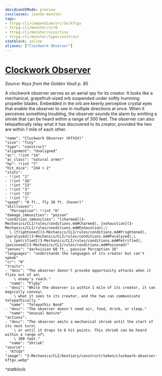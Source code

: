 ```yaml
---
obsidianUIMode: preview
cssclasses: json5e-monster
tags:
- ttrpg-cli/compendium/src/5e/kftgv
- ttrpg-cli/monster/cr/0
- ttrpg-cli/monster/size/tiny
- ttrpg-cli/monster/type/construct
statblock: inline
aliases: ["Clockwork Observer"]
---
```

# [Clockwork Observer](3-Mechanics\CLI\bestiary\construct/clockwork-observer-kftgv.md)
*Source: Keys from the Golden Vault p. 85*  

A clockwork observer serves as an aerial spy for its creator. It looks like a mechanical, grapefruit-sized orb suspended under softly humming propeller blades. Embedded in the orb are keenly perceptive crystal eyes that enable the observer to see in multiple directions at once. When it perceives something troubling, the observer sounds the alarm by emitting a shriek that can be heard within a range of 300 feet. The observer can also telepathically relay what it has discovered to its creator, provided the two are within 1 mile of each other.

```statblock
"name": "Clockwork Observer (KftGV)"
"size": "Tiny"
"type": "construct"
"alignment": "Unaligned"
"ac": !!int "14"
"ac_class": "natural armor"
"hp": !!int "7"
"hit_dice": "2d4 + 2"
"stats":
- !!int "1"
- !!int "16"
- !!int "13"
- !!int "3"
- !!int "15"
- !!int "1"
"speed": "0 ft., fly 30 ft. (hover)"
"skillsaves":
  "Perception": !!int "6"
"damage_immunities": "poison"
"condition_immunities": "[charmed](3-Mechanics/CLI/rules/conditions.md#Charmed), [exhaustion](3-Mechanics/CLI/rules/conditions.md#Exhaustion),\
  \ [frightened](3-Mechanics/CLI/rules/conditions.md#Frightened), [paralyzed](3-Mechanics/CLI/rules/conditions.md#Paralyzed),\
  \ [petrified](3-Mechanics/CLI/rules/conditions.md#Petrified), [poisoned](3-Mechanics/CLI/rules/conditions.md#Poisoned)"
"senses": "darkvision 60 ft., passive Perception 16"
"languages": "understands the languages of its creator but can't speak"
"cr": "0"
"traits":
- "desc": "The observer doesn't provoke opportunity attacks when it flies out of an\
    \ enemy's reach."
  "name": "Flyby"
- "desc": "While the observer is within 1 mile of its creator, it can magically convey\
    \ what it sees to its creator, and the two can communicate telepathically."
  "name": "Telepathic Bond"
- "desc": "The observer doesn't need air, food, drink, or sleep."
  "name": "Unusual Nature"
"actions":
- "desc": "The observer emits a mechanical shriek until the start of its next turn\
    \ or until it drops to 0 hit points. This shriek can be heard within a range of\
    \ 300 feet."
  "name": "Shriek"
"source":
- "KftGV"
"image": "3-Mechanics/CLI/bestiary/construct/token/clockwork-observer-kftgv.webp"
```
^statblock